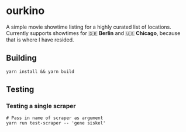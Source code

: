 # ourkino

A simple movie showtime listing for a highly curated list of locations. Currently supports showtimes for 🇩🇪 **Berlin** and 🇺🇸 **Chicago**, because that is where I have resided.

## Building

```shell
yarn install && yarn build
```

## Testing

### Testing a single scraper

```shell
# Pass in name of scraper as argument
yarn run test-scraper -- 'gene siskel'
```
